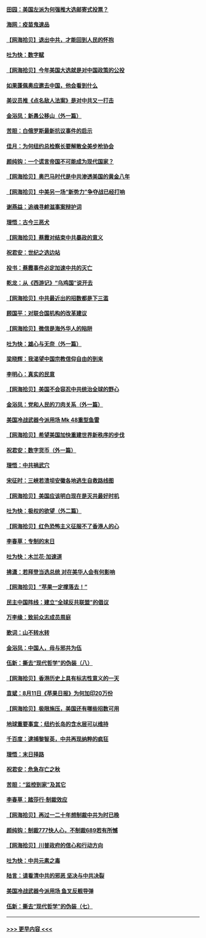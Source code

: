 #### [田园：美国左派为何强推大选邮寄式投票？](../pages/nsc993/n12352963.md?t=08251351) 
#### [海网：疫苗鬼速品](../pages/nsc993/n12354438.md?t=08251351) 
#### [【网海拾贝】退出中共，才能回到人民的怀抱](../pages/nsc993/n12352634.md?t=08251351) 
#### [吐为快：数字赋](../pages/nsc993/n12352317.md?t=08251351) 
#### [【网海拾贝】今年美国大选就是对中国政策的公投](../pages/nsc993/n12350973.md?t=08251351) 
#### [如果蓬佩奥应邀去中国，他会看到什么](../pages/nsc993/n12350945.md?t=08251351) 
#### [美议员推《点名敌人法案》是对中共又一打击](../pages/nsc993/n12350765.md?t=08251351) 
#### [金浴凤：新愚公移山（外一篇）](../pages/nsc993/n12350253.md?t=08251351) 
#### [苦胆：白俄罗斯最新抗议事件的启示](../pages/nsc993/n12349989.md?t=08251351) 
#### [佳月：为何纽约总检察长要解散全美步枪协会](../pages/nsc993/n12349939.md?t=08251351) 
#### [颜纯钩：一个谎言帝国不可能成为现代国家？](../pages/nsc993/n12349898.md?t=08251351) 
#### [【网海拾贝】奥巴马时代是中共渗透美国的黄金八年](../pages/nsc993/n12349284.md?t=08251351) 
#### [【网海拾贝】中美另一场“新势力”争夺战已经打响](../pages/nsc993/n12346998.md?t=08251351) 
#### [谢燕益：追魂寻衅滋事案辩护词](../pages/nsc993/n12346892.md?t=08251351) 
#### [理悟：古今三恶犬](../pages/nsc993/n12345190.md?t=08251351) 
#### [【网海拾贝】蔡霞对结束中共暴政的意义](../pages/nsc993/n12344263.md?t=08251351) 
#### [祝君安：世纪之选边站](../pages/nsc993/n12342382.md?t=08251351) 
#### [投书：蔡霞事件必定加速中共的灭亡](../pages/nsc993/n12341881.md?t=08251351) 
#### [乾龙：从《西游记》“乌鸡国”说开去](../pages/nsc993/n12341690.md?t=08251351) 
#### [【网海拾贝】中共最近出的招数都是下三滥](../pages/nsc993/n12341593.md?t=08251351) 
#### [顾国平：对联合国机构的改革建议](../pages/nsc993/n12339928.md?t=08251351) 
#### [【网海拾贝】微信是海外华人的陷阱](../pages/nsc993/n12338868.md?t=08251351) 
#### [吐为快：雄心与无奈（外一篇）](../pages/nsc993/n12338132.md?t=08251351) 
#### [梁晓辉：我渴望中国宗教信仰自由的到来](../pages/nsc993/n12336657.md?t=08251351) 
#### [李明心：真实的民意](../pages/nsc993/n12336089.md?t=08251351) 
#### [【网海拾贝】美国不会容忍中共统治全球的野心](../pages/nsc993/n12336063.md?t=08251351) 
#### [金浴凤：党和人民的刀肉关系（外一篇）](../pages/nsc993/n12335834.md?t=08251351) 
#### [美国冷战武器今派用场 Mk 48重型鱼雷](../pages/nsc993/n12335354.md?t=08251351) 
#### [【网海拾贝】希望美国加快重建世界新秩序的步伐](../pages/nsc993/n12334224.md?t=08251351) 
#### [祝君安：数字货币（外一篇）](../pages/nsc993/n12334186.md?t=08251351) 
#### [理悟：中共祸武穴](../pages/nsc993/n12333962.md?t=08251351) 
#### [宋征时：三峡若溃坝安徽各地逃生自救路线图](../pages/nsc993/n12332450.md?t=08251351) 
#### [【网海拾贝】美国应该明白现在是灭共最好时机](../pages/nsc993/n12332313.md?t=08251351) 
#### [吐为快：极权的欲望（外二篇）](../pages/nsc993/n12332089.md?t=08251351) 
#### [【网海拾贝】红色恐怖主义征服不了香港人的心](../pages/nsc993/n12329296.md?t=08251351) 
#### [李春草：专制的末日](../pages/nsc993/n12329079.md?t=08251351) 
#### [吐为快：木兰花‧加速道](../pages/nsc993/n12327366.md?t=08251351) 
#### [拂潇：若拜登当选总统 对在美华人会有何影响](../pages/nsc993/n12295996.md?t=08251351) 
#### [【网海拾贝】“苹果一定撑落去！”](../pages/nsc993/n12326784.md?t=08251351) 
#### [民主中国阵线：建立“全球反共联盟”的倡议](../pages/nsc993/n12324177.md?t=08251351) 
#### [万李缘：致前众志成员周庭](../pages/nsc993/n12324635.md?t=08251351) 
#### [歌词：山不转水转](../pages/nsc993/n12324599.md?t=08251351) 
#### [金浴凤：中国人，毋与邪共为伍](../pages/nsc993/n12324257.md?t=08251351) 
#### [伍新：撕去“现代哲学”的伪装（八）](../pages/nsc993/n12324188.md?t=08251351) 
#### [【网海拾贝】香港历史上具有标志性意义的一天](../pages/nsc993/n12324021.md?t=08251351) 
#### [袁斌：8月11日《苹果日报》为何加印20万份](../pages/nsc993/n12323955.md?t=08251351) 
#### [【网海拾贝】极限施压，美国还有哪些招数可用](../pages/nsc993/n12322512.md?t=08251351) 
#### [地球重要事宜：纽约长岛的含水层可以维持](../pages/nsc993/n12321844.md?t=08251351) 
#### [千百度：逮捕黎智英，中共再现纳粹的疯狂](../pages/nsc993/n12321777.md?t=08251351) 
#### [理悟：末日择路](../pages/nsc993/n12320812.md?t=08251351) 
#### [祝君安：危急存亡之秋](../pages/nsc993/n12320795.md?t=08251351) 
#### [苦胆：“监控到家”及其它](../pages/nsc993/n12320751.md?t=08251351) 
#### [李春草：踏莎行·制裁效应](../pages/nsc993/n12318290.md?t=08251351) 
#### [【网海拾贝】再过一二十年想制裁中共为时已晚](../pages/nsc993/n12318195.md?t=08251351) 
#### [颜纯钩：制裁777快人心，不制裁689若有所憾](../pages/nsc993/n12316912.md?t=08251351) 
#### [【网海拾贝】川普政府的信心和行动方向](../pages/nsc993/n12316673.md?t=08251351) 
#### [吐为快：中共元素之毒](../pages/nsc993/n12316547.md?t=08251351) 
#### [陆言：请看清中共的邪恶 坚决与中共决裂](../pages/nsc993/n12315784.md?t=08251351) 
#### [美国冷战武器今派用场 鱼叉反舰导弹](../pages/nsc993/n12316258.md?t=08251351) 
#### [伍新：撕去“现代哲学”的伪装（七）](../pages/nsc993/n12315846.md?t=08251351) 

----
#### [ >>> 更早内容 <<< ](../indexes/nsc993-earlier.md)
